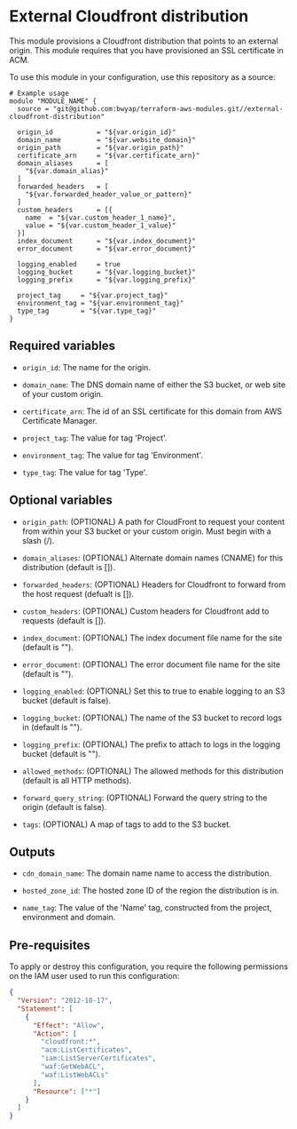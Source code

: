 # External Cloudfront distribution

This module provisions a Cloudfront distribution that points to an external origin.
This module requires that you have provisioned an SSL certificate in ACM.

To use this module in your configuration, use this repository as a source:

```hcl
# Example usage
module "MODULE_NAME" {
  source = "git@github.com:bwyap/terraform-aws-modules.git//external-cloudfront-distribution"

  origin_id           = "${var.origin_id}"
  domain_name         = "${var.website_domain}"
  origin_path         = "${var.origin_path}"
  certificate_arn     = "${var.certificate_arn}"
  domain_aliases      = [
    "${var.domain_alias}"
  ]
  forwarded_headers   = [
    "${var.forwarded_header_value_or_pattern}"
  ]
  custom_headers      = [{
    name  = "${var.custom_header_1_name}",
    value = "${var.custom_header_1_value}"
  }]
  index_document      = "${var.index_document}"
  error_document      = "${var.error_document}"

  logging_enabled     = true
  logging_bucket      = "${var.logging_bucket}"
  logging_prefix      = "${var.logging_prefix}"

  project_tag     = "${var.project_tag}"
  environment_tag = "${var.environment_tag}"
  type_tag        = "${var.type_tag}"
}
```

## Required variables

- `origin_id`: The name for the origin.

- `domain_name`: The DNS domain name of either the S3 bucket, or web site of your custom origin.

- `certificate_arn`: The id of an SSL certificate for this domain from AWS Certificate Manager.

- `project_tag`: The value for tag 'Project'.

- `environment_tag`: The value for tag 'Environment'.

- `type_tag`: The value for tag 'Type'.


## Optional variables

- `origin_path`: (OPTIONAL) A path for CloudFront to request your content from within your S3 bucket or your custom origin. Must begin with a slash (/).

- `domain_aliases`: (OPTIONAL) Alternate domain names (CNAME) for this distribution (default is []).

- `forwarded_headers`: (OPTIONAL) Headers for Cloudfront to forward from the host request (defualt is []).

- `custom_headers`: (OPTIONAL) Custom headers for Cloudfront add to requests (default is []).

- `index_document`: (OPTIONAL) The index document file name for the site (default is "").

- `error_document`: (OPTIONAL) The error document file name for the site (default is "").

- `logging_enabled`: (OPTIONAL) Set this to true to enable logging to an S3 bucket (default is false).

- `logging_bucket`: (OPTIONAL) The name of the S3 bucket to record logs in (default is "").

- `logging_prefix`: (OPTIONAL) The prefix to attach to logs in the logging bucket (default is "").

- `allowed_methods`: (OPTIONAL) The allowed methods for this distribution (default is all HTTP methods).

- `forward_query_string`: (OPTIONAL) Forward the query string to the origin (default is false).

- `tags`: (OPTIONAL) A map of tags to add to the S3 bucket.


## Outputs

- `cdn_domain_name`: The domain name name to access the distribution.

- `hosted_zone_id`: The hosted zone ID of the region the distribution is in.

- `name_tag`: The value of the 'Name' tag, constructed from the project, environment and domain.


## Pre-requisites

To apply or destroy this configuration, you require the following permissions on the IAM user used to run this configuration:

```json
{
  "Version": "2012-10-17",
  "Statement": [
    {
      "Effect": "Allow",
      "Action": [
        "cloudfront:*",
        "acm:ListCertificates",
        "iam:ListServerCertificates",
        "waf:GetWebACL",
        "waf:ListWebACLs"
      ],
      "Resource": ["*"]
    }
  ]
}
```
